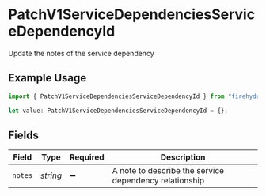 # PatchV1ServiceDependenciesServiceDependencyId

Update the notes of the service dependency

## Example Usage

```typescript
import { PatchV1ServiceDependenciesServiceDependencyId } from "firehydrant-typescript-sdk/models/components";

let value: PatchV1ServiceDependenciesServiceDependencyId = {};
```

## Fields

| Field                                                  | Type                                                   | Required                                               | Description                                            |
| ------------------------------------------------------ | ------------------------------------------------------ | ------------------------------------------------------ | ------------------------------------------------------ |
| `notes`                                                | *string*                                               | :heavy_minus_sign:                                     | A note to describe the service dependency relationship |